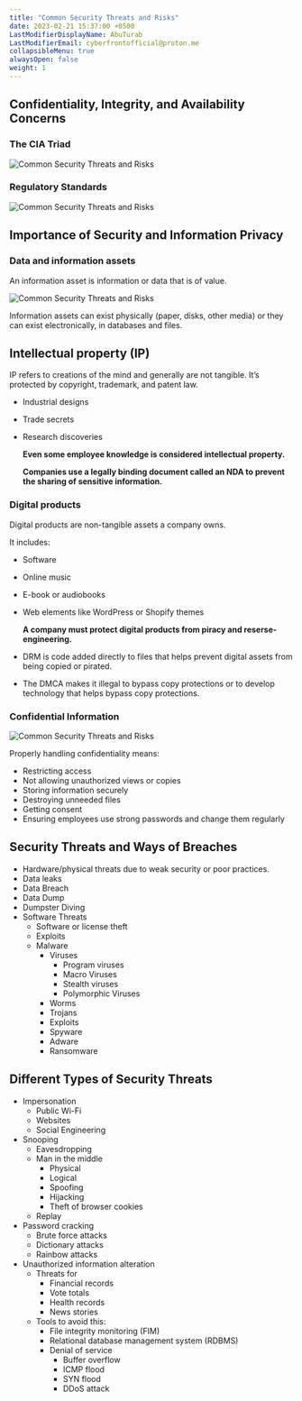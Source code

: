 ```yaml
---
title: "Common Security Threats and Risks"
date: 2023-02-21 15:37:00 +0500
LastModifierDisplayName: AbuTurab
LastModifierEmail: cyberfrontofficial@proton.me
collapsibleMenu: true
alwaysOpen: false
weight: 1
---
```


## Confidentiality, Integrity, and Availability Concerns

### The CIA Triad
  
  ![Common Security Threats and Risks](/notes/Common%20Security%20Threats%20and%20Risks.png)

### Regulatory Standards
  
  ![Common Security Threats and Risks](/notes/Common%20Security%20Threats%20and%20Risks-1.png)

## **Importance of Security and Information Privacy**

### Data and information assets
  
  An information asset is information or data that is of value.
  
  ![Common Security Threats and Risks](/notes/Common%20Security%20Threats%20and%20Risks-2.png)
  
  Information assets can exist physically (paper, disks, other media) or they can exist electronically, in databases and files.

## **Intellectual property (IP)**
  
  IP refers to creations of the mind and generally are not tangible. It’s protected by copyright, trademark, and patent law.
- Industrial designs
- Trade secrets
- Research discoveries
  
  **Even some employee knowledge is considered intellectual property.**
  
  **Companies use a legally binding document called an NDA to prevent the sharing of sensitive information.**

### Digital products
  
  Digital products are non-tangible assets a company owns.
  
  It includes:
- Software
- Online music
- E-book or audiobooks
- Web elements like WordPress or Shopify themes
  
  **A company must protect digital products from piracy and reserse-engineering.**
- DRM is code added directly to files that helps prevent digital assets from being copied or pirated.
- The DMCA makes it illegal to bypass copy protections or to develop technology that helps bypass copy protections.

### Confidential Information
  
  ![Common Security Threats and Risks](/notes/Common%20Security%20Threats%20and%20Risks-3.png)
  
  Properly handling confidentiality means:
- Restricting access
- Not allowing unauthorized views or copies
- Storing information securely
- Destroying unneeded files
- Getting consent
- Ensuring employees use strong passwords and change them regularly

## **Security Threats and Ways of Breaches**

- Hardware/physical threats due to weak security or poor practices.
- Data leaks
- Data Breach
- Data Dump
- Dumpster Diving
- Software Threats
	- Software or license theft
	- Exploits
	- Malware
		- Viruses
			- Program viruses
			- Macro Viruses
			- Stealth viruses
			- Polymorphic Viruses
		- Worms
		- Trojans
		- Exploits
		- Spyware
		- Adware
		- Ransomware

## **Different Types of Security Threats**

- Impersonation
	- Public Wi-Fi
	- Websites
	- Social Engineering
- Snooping
	- Eavesdropping
	- Man in the middle
		- Physical
		- Logical
		- Spoofing
		- Hijacking
		- Theft of browser cookies
	- Replay
- Password cracking
	- Brute force attacks
	- Dictionary attacks
	- Rainbow attacks
- Unauthorized information alteration
	- Threats for
		- Financial records
		- Vote totals
		- Health records
		- News stories
	- Tools to avoid this:
		- File integrity monitoring (FIM)
		- Relational database management system (RDBMS)
		- Denial of service
			- Buffer overflow
			- ICMP flood
			- SYN flood
			- DDoS attack
